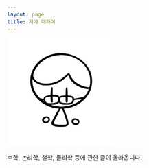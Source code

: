 ```yaml
---
layout: page
title: 저에 대하여
---
```


<img src="/public/profile-picture.png" alt="Profile picture" width="250px" style="margin: 0 auto;">

수학, 논리학, 철학, 물리학 등에 관한 글이 올라옵니다.
